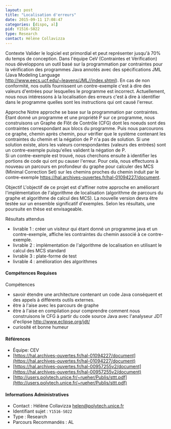 ```yaml
---
layout: post
title: "Localisation d'erreurs"
date: 2015-09-11 17:08:47
categories: [dispo, al]
pid: Y1516-S022
type: Research
contact: Hélène Collavizza
---
```

       
Contexte
Valider le logiciel est primordial et peut représenter jusqu'à 70% du temps de conception. Dans l'équipe CeV (Contraintes et Vérification) nous développons un outil basé sur la programmation par contraintes pour la vérification des programmes Java annotés avec des spécifications JML (Java Modeling Language http://www.eecs.ucf.edu/~leavens/JML//index.shtml). En cas de non conformité, nos outils fournissent un contre-exemple c'est à dire des valeurs d'entrées pour lesquelles le programme est incorrect. Actuellement, nous nous intéressons à la localisation des erreurs c'est à dire à identifier dans le programme quelles sont les instructions qui ont causé l'erreur.

Approche
Notre approche se base sur la programmation par contraintes. Étant donné un programme et une propriété P sur ce programme, nous construisons un Graphe de Flôt de Contrôle (CFG) dont les noeuds sont des contraintes correspondant aux blocs du programme. Puis nous parcourons ce graphe, chemin après chemin, pour vérifier que le système contenant les contraintes du chemin et la négation de P n'a pas de solution. Si une solution existe, alors les valeurs correspondantes (valeurs des entrées) sont un contre-exemple puisqu'elles valident la négation de P.  
Si un contre-exemple est trouvé, nous cherchons ensuite à identifier les portions de code qui ont pu causer l'erreur. Pour cela, nous effectuons à nouveau un parcours en profondeur du graphe pour calculer des MCS (Minimal Correction Set) sur les chemins proches du chemin induit par le contre-exemple https://hal.archives-ouvertes.fr/hal-01094227/document.

Objectif
L'objectif de ce projet est d'affiner notre approche en améliorant l'implémentation de l'algorithme de localisation (algorithme de parcours du graphe et algorithme de calcul des MCS). La nouvelle version devra être testée sur un ensemble significatif d'exemples. Selon les résultats, une poursuite en thèse est envisageable.

Résultats attendus

- livrable 1 : créer un visiteur qui étant donné un programme java et un contre-exemple, affiche les contraintes du chemin associé à ce contre-exemple.
- livrable 2 : implémentation de l'algorithme de localisation en utilisant le calcul des MCS standard
- livrable 3 : plate-forme de test
- livrable 4 : amélioration des algorithmes

#### Compétences Requises
Compétences
- savoir étendre une architecture contenant un code Java conséquent et des appels à différents outils externes.
- être à l'aise avec les parcours de graphe
- être à l'aise en compilation pour comprendre comment nous construisons le CFG à partir du code source Java avec l'analyseur JDT d'eclipse  http://www.eclipse.org/jdt/ 
- curiosité et bonne humeur


#### Références

  * Équipe: CEV
  * [https://hal.archives-ouvertes.fr/hal-01094227/document](https://hal.archives-ouvertes.fr/hal-01094227/document)
  * [https://hal.archives-ouvertes.fr/hal-00957255v2/document](https://hal.archives-ouvertes.fr/hal-00957255v2/document)
  * [http://users.polytech.unice.fr/~rueher/Publis/sttt.pdf](http://users.polytech.unice.fr/~rueher/Publis/sttt.pdf)

#### Informations Administratives
  * Contact : Hélène Collavizza <helen@polytech.unice.fr>
  * Identifiant sujet : `Y1516-S022`
  * Type : Research
  * Parcours Recommandés : AL
     